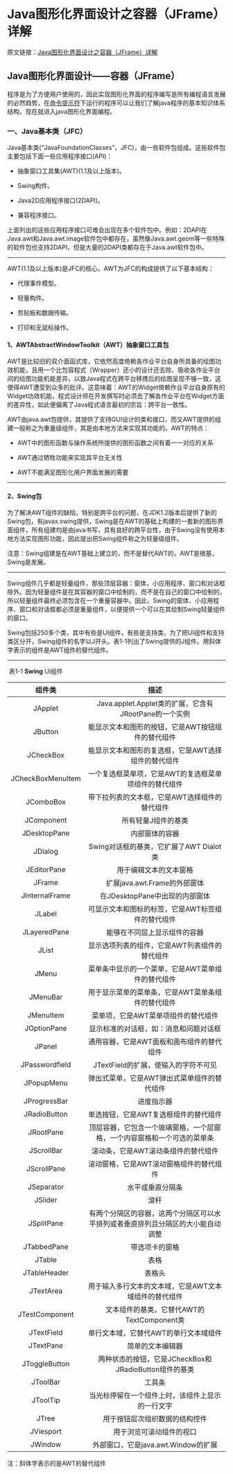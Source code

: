 # Java图形化界面设计之容器（JFrame）详解

原文链接：[Java图形化界面设计之容器（JFrame）详解](https://blog.csdn.net/qq_43842093/article/details/124905040)

## Java图形化界面设计——容器（JFrame）

​  程序是为了方便用户使用的，因此实现图形化界面的程序编写是所有编程语言发展的必然趋势，在[命令提示符](https://so.csdn.net/so/search?q=命令提示符&spm=1001.2101.3001.7020)下运行的程序可以让我们了解java程序的基本知识体系结构，现在就进入java图形化界面编程。

### 一、Java基本类（JFC）

​  Java基本类(“JavaFoundationClasses”，JFC)，由一些软件包组成。这些软件包主要包括下面一些应用程序接口(API)：

- 抽象窗口工具集(AWT)(1.1及以上版本)。

- Swing构件。

- Java2D应用程序接口(2DAPI)。

- 兼容程序接口。

​  上面列出的这些应用程序接口可难会出现在多个软件包中。例如：2DAPI在Java.awt和Java.awt.image软件包中都存在，虽然像Java.awt.geom等一些特殊的软件包也支持2DAPI，但是大量的2DAPI类都存在于Java.awt软件包中。

---

​  AWT(1.1及以上版本)是JFC的核心。AWT为JFC的构成提供了以下基本结构：

- 代理事件模型。

- 轻量构件。

- 剪贴板和数据传输。

- 打印和无鼠标操作。

#### 1、AWTAbstractWindowToolkit（AWT）抽象窗口工具包

​  AWT是比较旧的双介面函式库，它依然高度倚赖各作业平台自身所具备的绘图功效机能，且用一个比包容程式（Wrapper）还小的设计还去除、吸收各作业平台间的绘图功能机能差异，以致Java程式在跨平台移携后的绘图呈现不够一致，这使得AWT遭受到众多的批评。这意味着：AWT的Widget倚赖作业平台自身原有的Widget功效机能，程式设计师在开发撰写时必须去了解各作业平台在Widget方面的差异性，如此便偏离了Java程式语言最初的宗旨：跨平台一致性。

​  AWT由java.awt包提供，其提供了支持GUI设计的类和接口，而又AWT提供的组建一般称之为重量级组件，其是由本地方法来实现其功能的。AWT的特点：

- AWT中的图形函数与操作系统所提供的图形函数之间有着一一对应的关系

- AWT通过牺牲功能来实现其平台无关性

- AWT不能满足图形化用户界面发展的需要

---

#### 2、Swing包

​  为了解决AWT组件的缺陷，特别是跨平台的问题，在JDK1.2版本后提供了新的Swing包，有javax.swing提供，Swing是在AWT的基础上构建的一套新的图形界面组件，所有组建均是由java书写，具有良好的跨平台性，由于Swing没有使用本地方法实现图形功能，因此提出把Swing组件称之为轻量级组件。

注意：Swing组建是在AWT基础上建立的，而不是替代AWT的，AWT是根基，Swing是发展。

---

​  Swing组件几乎都是轻量组件，那些顶层容器：窗体，小应用程序、窗口和对话框除外。因为轻量组件是在其容器的窗口中绘制的，而不是在自己的窗口中绘制的，所以轻量组件最终必须包含在一个重量容器中。因此，Swing的窗体、小应用程序、窗口和对话框都必须是重量组件，以便提供一个可以在其绘制Swing轻量组件的窗口。

​  Swing包括250多个类，其中有些是UI组件，有些是支持类。为了把UI组件和支持类区分开，Swing组件的名字以J开头。表1-1列出了Swing提供的J组件。用斜体字表示的组件是AWT组件的替代组件。

---

​  表1-1 **Swing** UI组件

|      组件类       |                             描述                             |
| :---------------: | :----------------------------------------------------------: |
|      JApplet      |    Java.applet.Applet类的扩展，它含有JRootPane的一个实例     |
|      JButton      |      能显示文本和图形的按钮，它是AWT按钮组件的替代组件       |
|     JCheckBox     |     能显示文本和图形的复选框，它是AWT选择组件的替代组件      |
| JCheckBoxMenuItem |    一个复选框菜单项，它是AWT的复选框菜单项组件的替代组件     |
|     JComboBox     |        带下拉列表的文本框，它是AWT选择组件的替代组件         |
|    JComponent     |                     所有轻量J组件的基类                      |
|   JDesktopPane    |                        内部窗体的容器                        |
|      JDialog      |           Swing对话框的基类，它扩展了AWT Dialot类            |
|    JEditorPane    |                    用于编辑文本的文本窗格                    |
|      JFrame       |                 扩展java.awt.Frame的外部窗体                 |
|  JInternalFrame   |                在JDesktopPane中出现的内部窗体                |
|      JLabel       |      可显示文本和图标的标签，它是AWT标签组件的替代组件       |
|   JLayeredPane    |                 能够在不同层上显示组件的容器                 |
|       JList       |        显示选项列表的组件，它是AWT列表组件的替代组件         |
|       JMenu       |      菜单条中显示的一个菜单，它是AWT菜单组件的替代组件       |
|     JMenuBar      |      用于显示菜单的菜单条，它是AWT菜单条组件的替代组件       |
|     JMenuItem     |             菜单项，它是AWT菜单项组件的替代组件              |
|    JOptionPane    |            显示标准的对话框，如：消息和问题对话框            |
|      JPanel       |          通用容器，它是AWT面板和画布组件的替代组件           |
|  JPasswordfield   |             JTextField的扩展，使输入的字符不可见             |
|    JPopupMenu     |         弹出式菜单，它是AWT弹出式菜单组件的替代组件          |
|   JProgressBar    |                          进度指示器                          |
|   JRadioButton    |            单选按钮，它是AWT复选框组件的替代组件             |
|     JRootPane     | 顶层容器，它包含一个玻璃窗格，一个层窗格，一个内容窗格和一个可选的菜单条 |
|    JScrollBar     |             滚动条，它是AWT滚动条组件的替代组件              |
|    JScrollPane    |           滚动窗格，它是AWT滚动窗格组件的替代组件            |
|    JSeparator     |                       水平或垂直分隔条                       |
|      JSlider      |                             滑杆                             |
|    JSplitPane     | 有两个分隔区的容器，这两个分隔区可以水平排列或者垂直排列且分隔区的大小能自动调整 |
|    JTabbedPane    |                        带选项卡的窗格                        |
|      JTable       |                             表格                             |
|   JTableHeader    |                            表格头                            |
|     JTextArea     |    用于输入多行文本的文本域，它是AWT文本域组件的替代组件     |
|  JTestComponent   |          文本组件的基类，它替代AWT的TextComponent类          |
|    JTextField     |            单行文本域，它替代AWT的单行文本域组件             |
|     JTextPane     |                       简单的文本编辑器                       |
|   JToggleButton   |    两种状态的按钮，它是JCheckBox和JRadioButton组件的基类     |
|     JToolBar      |                            工具条                            |
|     JToolTip      |       当光标停留在一个组件上时，该组件上显示的一行文字       |
|       JTree       |                用于按钮层次组织数据的结构控件                |
|     JViesport     |                   用于浏览可滚动组件的视口                   |
|      JWindow      |             外部窗口，它是java.awt.Window的扩展              |

注：斜体字表示的是AWT的替代组件
